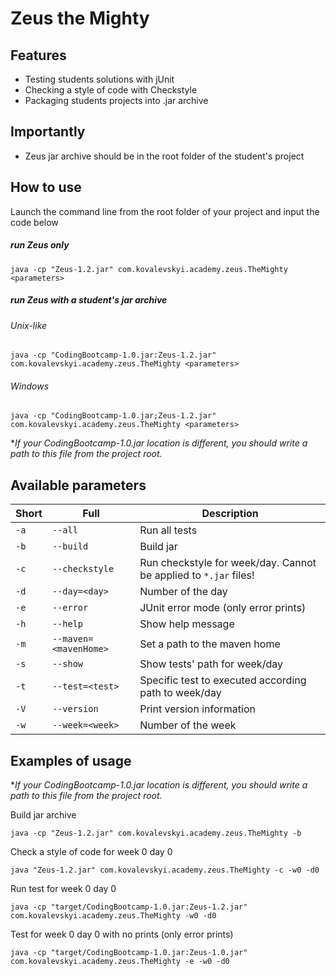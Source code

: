# Zeus the Mighty

## Features

- Testing students solutions with jUnit
- Checking a style of code with Checkstyle
- Packaging students projects into .jar archive

## Importantly

- Zeus jar archive should be in the root folder of the student's project

## How to use

Launch the command line from the root folder of your project and input the code below

##### run Zeus only

`java -cp "Zeus-1.2.jar" com.kovalevskyi.academy.zeus.TheMighty <parameters>`

##### run Zeus with a student's jar archive

###### Unix-like

`java -cp "CodingBootcamp-1.0.jar:Zeus-1.2.jar" com.kovalevskyi.academy.zeus.TheMighty <parameters>`

###### Windows

`java -cp "CodingBootcamp-1.0.jar;Zeus-1.2.jar" com.kovalevskyi.academy.zeus.TheMighty <parameters>`

**If your CodingBootcamp-1.0.jar location is different, you should write a path to this file from the
project root.*

## Available parameters

|Short|Full|Description|
|---|---|---|
|`-a`|`--all`|Run all tests|
|`-b`|`--build`|Build jar|
|`-c`|`--checkstyle`|Run checkstyle for week/day. Cannot be applied to `*.jar` files!|
|`-d`|`--day=<day>`|Number of the day|
|`-e`|`--error`|JUnit error mode (only error prints)|
|`-h`|`--help`|Show help message|
|`-m`|`--maven=<mavenHome>`|Set a path to the maven home|
|`-s`|`--show`|Show tests' path for week/day|
|`-t`|`--test=<test>`|Specific test to executed according path to week/day|
|`-V`|`--version`|Print version information|
|`-w`|`--week=<week>`|Number of the week|

## Examples of usage

**If your CodingBootcamp-1.0.jar location is different, you should write a path to this file from the
project root.*

Build jar archive

`java -cp "Zeus-1.2.jar" com.kovalevskyi.academy.zeus.TheMighty -b`

Check a style of code for week 0 day 0

`java "Zeus-1.2.jar" com.kovalevskyi.academy.zeus.TheMighty -c -w0 -d0`

Run test for week 0 day 0

`java -cp "target/CodingBootcamp-1.0.jar:Zeus-1.2.jar" com.kovalevskyi.academy.zeus.TheMighty -w0 -d0`

Test for week 0 day 0 with no prints (only error prints)

`java -cp "target/CodingBootcamp-1.0.jar:Zeus-1.0.jar" com.kovalevskyi.academy.zeus.TheMighty -e -w0 -d0`
